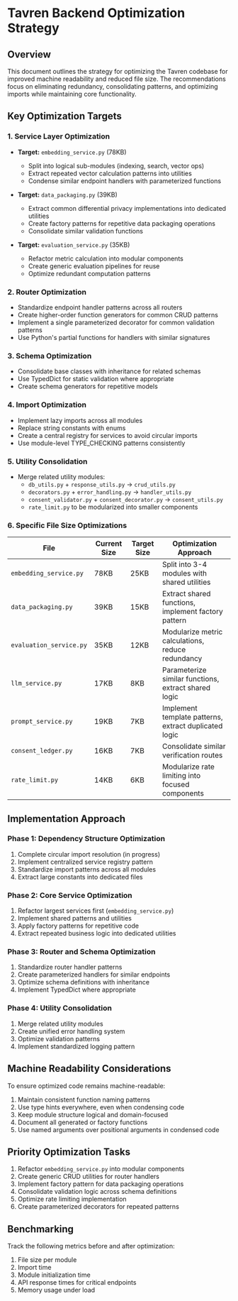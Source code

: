 # Tavren Backend Optimization Strategy

## Overview

This document outlines the strategy for optimizing the Tavren codebase for improved machine readability and reduced file size. The recommendations focus on eliminating redundancy, consolidating patterns, and optimizing imports while maintaining core functionality.

## Key Optimization Targets

### 1. Service Layer Optimization

* **Target:** `embedding_service.py` (78KB)
   * Split into logical sub-modules (indexing, search, vector ops)
   * Extract repeated vector calculation patterns into utilities
   * Condense similar endpoint handlers with parameterized functions

* **Target:** `data_packaging.py` (39KB)
   * Extract common differential privacy implementations into dedicated utilities
   * Create factory patterns for repetitive data packaging operations
   * Consolidate similar validation functions

* **Target:** `evaluation_service.py` (35KB)
   * Refactor metric calculation into modular components
   * Create generic evaluation pipelines for reuse
   * Optimize redundant computation patterns

### 2. Router Optimization

* Standardize endpoint handler patterns across all routers
* Create higher-order function generators for common CRUD patterns
* Implement a single parameterized decorator for common validation patterns
* Use Python's partial functions for handlers with similar signatures

### 3. Schema Optimization

* Consolidate base classes with inheritance for related schemas
* Use TypedDict for static validation where appropriate
* Create schema generators for repetitive models

### 4. Import Optimization

* Implement lazy imports across all modules
* Replace string constants with enums
* Create a central registry for services to avoid circular imports
* Use module-level TYPE_CHECKING patterns consistently

### 5. Utility Consolidation

* Merge related utility modules:
  * `db_utils.py` + `response_utils.py` → `crud_utils.py`
  * `decorators.py` + `error_handling.py` → `handler_utils.py`
  * `consent_validator.py` + `consent_decorator.py` → `consent_utils.py`
  * `rate_limit.py` to be modularized into smaller components

### 6. Specific File Size Optimizations

| File | Current Size | Target Size | Optimization Approach |
|------|--------------|-------------|------------------------|
| `embedding_service.py` | 78KB | 25KB | Split into 3-4 modules with shared utilities |
| `data_packaging.py` | 39KB | 15KB | Extract shared functions, implement factory pattern |
| `evaluation_service.py` | 35KB | 12KB | Modularize metric calculations, reduce redundancy |
| `llm_service.py` | 17KB | 8KB | Parameterize similar functions, extract shared logic |
| `prompt_service.py` | 19KB | 7KB | Implement template patterns, extract duplicated logic |
| `consent_ledger.py` | 16KB | 7KB | Consolidate similar verification routes |
| `rate_limit.py` | 14KB | 6KB | Modularize rate limiting into focused components |

## Implementation Approach

### Phase 1: Dependency Structure Optimization

1. Complete circular import resolution (in progress)
2. Implement centralized service registry pattern
3. Standardize import patterns across all modules
4. Extract large constants into dedicated files

### Phase 2: Core Service Optimization

1. Refactor largest services first (`embedding_service.py`)
2. Implement shared patterns and utilities
3. Apply factory patterns for repetitive code 
4. Extract repeated business logic into dedicated utilities

### Phase 3: Router and Schema Optimization

1. Standardize router handler patterns
2. Create parameterized handlers for similar endpoints 
3. Optimize schema definitions with inheritance
4. Implement TypedDict where appropriate

### Phase 4: Utility Consolidation

1. Merge related utility modules
2. Create unified error handling system
3. Optimize validation patterns
4. Implement standardized logging pattern

## Machine Readability Considerations

To ensure optimized code remains machine-readable:

1. Maintain consistent function naming patterns
2. Use type hints everywhere, even when condensing code
3. Keep module structure logical and domain-focused
4. Document all generated or factory functions
5. Use named arguments over positional arguments in condensed code

## Priority Optimization Tasks

1. Refactor `embedding_service.py` into modular components
2. Create generic CRUD utilities for router handlers
3. Implement factory pattern for data packaging operations
4. Consolidate validation logic across schema definitions
5. Optimize rate limiting implementation
6. Create parameterized decorators for repeated patterns

## Benchmarking

Track the following metrics before and after optimization:

1. File size per module
2. Import time
3. Module initialization time
4. API response times for critical endpoints
5. Memory usage under load 